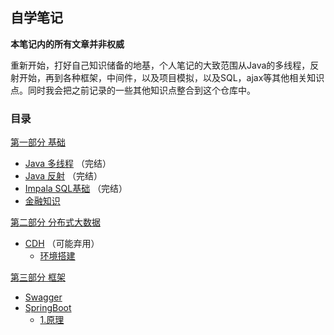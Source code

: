 ## 自学笔记

__本笔记内的所有文章并非权威__

重新开始，打好自己知识储备的地基，个人笔记的大致范围从Java的多线程，反射开始，再到各种框架，中间件，以及项目模拟，以及SQL，ajax等其他相关知识点。同时我会把之前记录的一些其他知识点整合到这个仓库中。

### 目录

[第一部分 基础](https://github.com/sqsqsqw/Java-Notepad/tree/master/basic)

- [Java 多线程](https://github.com/sqsqsqw/Java-Notepad/blob/master/basic/Thread.md) （完结）
- [Java 反射](https://github.com/sqsqsqw/Java-Notepad/blob/master/basic/Reflection.md) （完结）
- [Impala SQL基础](https://github.com/sqsqsqw/Java-Notepad/blob/master/basic/Impala.md) （完结）
- [金融知识](https://github.com/sqsqsqw/Java-Notepad/blob/master/basic/FinanceBusiness.md)

[第二部分 分布式大数据](https://github.com/sqsqsqw/Java-Notepad/tree/master/distribute)

- [CDH](https://github.com/sqsqsqw/Java-Notepad/tree/master/distribute/CDH) （可能弃用）
    - [环境搭建](https://github.com/sqsqsqw/Java-Notepad/blob/master/distribute/CDH/build.md)

[第三部分 框架](https://github.com/sqsqsqw/Java-Notepad/tree/master/framework)
- [Swagger](https://github.com/sqsqsqw/Java-Notepad/blob/master/framework/Swagger.md)  
- [SpringBoot](https://github.com/sqsqsqw/Java-Notepad/tree/master/framework/SpringBoot) 
    - [1.原理](https://github.com/sqsqsqw/Java-Notepad/blob/master/framework/SpringBoot/1.md)